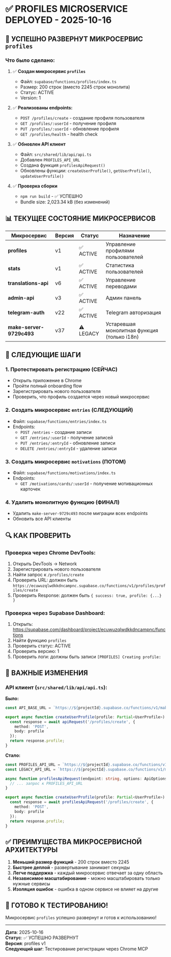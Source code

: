 # ✅ PROFILES MICROSERVICE DEPLOYED - 2025-10-16

## 🎉 УСПЕШНО РАЗВЕРНУТ МИКРОСЕРВИС `profiles`

### Что было сделано:

1. ✅ **Создан микросервис `profiles`**
   - Файл: `supabase/functions/profiles/index.ts`
   - Размер: 200 строк (вместо 2245 строк монолита)
   - Статус: ACTIVE
   - Version: 1

2. ✅ **Реализованы endpoints:**
   - `POST /profiles/create` - создание профиля пользователя
   - `GET /profiles/:userId` - получение профиля
   - `PUT /profiles/:userId` - обновление профиля
   - `GET /profiles/health` - health check

3. ✅ **Обновлен API клиент**
   - Файл: `src/shared/lib/api/api.ts`
   - Добавлен `PROFILES_API_URL`
   - Создана функция `profilesApiRequest()`
   - Обновлены функции: `createUserProfile()`, `getUserProfile()`, `updateUserProfile()`

4. ✅ **Проверка сборки**
   - `npm run build` - ✅ УСПЕШНО
   - Bundle size: 2,023.34 kB (без изменений)

## 📊 ТЕКУЩЕЕ СОСТОЯНИЕ МИКРОСЕРВИСОВ

| Микросервис | Версия | Статус | Назначение |
|-------------|--------|--------|------------|
| **profiles** | v1 | ✅ ACTIVE | Управление профилями пользователей |
| **stats** | v1 | ✅ ACTIVE | Статистика пользователей |
| **translations-api** | v6 | ✅ ACTIVE | Управление переводами |
| **admin-api** | v3 | ✅ ACTIVE | Админ панель |
| **telegram-auth** | v22 | ✅ ACTIVE | Telegram авторизация |
| **make-server-9729c493** | v37 | ⚠️ LEGACY | Устаревшая монолитная функция (только i18n) |

## 🎯 СЛЕДУЮЩИЕ ШАГИ

### 1. Протестировать регистрацию (СЕЙЧАС)
- Открыть приложение в Chrome
- Пройти полный onboarding flow
- Зарегистрировать нового пользователя
- Проверить, что профиль создается через новый микросервис

### 2. Создать микросервис `entries` (СЛЕДУЮЩИЙ)
- Файл: `supabase/functions/entries/index.ts`
- Endpoints:
  - `POST /entries` - создание записи
  - `GET /entries/:userId` - получение записей
  - `PUT /entries/:entryId` - обновление записи
  - `DELETE /entries/:entryId` - удаление записи

### 3. Создать микросервис `motivations` (ПОТОМ)
- Файл: `supabase/functions/motivations/index.ts`
- Endpoints:
  - `GET /motivations/cards/:userId` - получение мотивационных карточек

### 4. Удалить монолитную функцию (ФИНАЛ)
- Удалить `make-server-9729c493` после миграции всех endpoints
- Обновить все API клиенты

## 🔍 КАК ПРОВЕРИТЬ

### Проверка через Chrome DevTools:

1. Открыть DevTools → Network
2. Зарегистрировать нового пользователя
3. Найти запрос к `/profiles/create`
4. Проверить URL: должен быть `https://ecuwuzqlwdkkdncampnc.supabase.co/functions/v1/profiles/profiles/create`
5. Проверить Response: должен быть `{ success: true, profile: {...} }`

### Проверка через Supabase Dashboard:

1. Открыть: https://supabase.com/dashboard/project/ecuwuzqlwdkkdncampnc/functions
2. Найти функцию `profiles`
3. Проверить статус: ACTIVE
4. Проверить версию: 1
5. Проверить логи: должны быть записи `[PROFILES] Creating profile:`

## 📝 ВАЖНЫЕ ИЗМЕНЕНИЯ

### API клиент (`src/shared/lib/api/api.ts`):

**Было:**
```typescript
const API_BASE_URL = `https://${projectId}.supabase.co/functions/v1/make-server-9729c493`;

export async function createUserProfile(profile: Partial<UserProfile>): Promise<UserProfile> {
  const response = await apiRequest('/profiles/create', {
    method: 'POST',
    body: profile
  });
  return response.profile;
}
```

**Стало:**
```typescript
const PROFILES_API_URL = `https://${projectId}.supabase.co/functions/v1/profiles`;
const LEGACY_API_URL = `https://${projectId}.supabase.co/functions/v1/make-server-9729c493`;

async function profilesApiRequest(endpoint: string, options: ApiOptions = {}) {
  // ... запрос к PROFILES_API_URL
}

export async function createUserProfile(profile: Partial<UserProfile>): Promise<UserProfile> {
  const response = await profilesApiRequest('/profiles/create', {
    method: 'POST',
    body: profile
  });
  return response.profile;
}
```

## ✅ ПРЕИМУЩЕСТВА МИКРОСЕРВИСНОЙ АРХИТЕКТУРЫ

1. **Меньший размер функций** - 200 строк вместо 2245
2. **Быстрее деплой** - развертывание занимает секунды
3. **Легче поддержка** - каждый микросервис отвечает за одну область
4. **Независимое масштабирование** - можно масштабировать только нужные сервисы
5. **Изоляция ошибок** - ошибка в одном сервисе не влияет на другие

## 🚀 ГОТОВО К ТЕСТИРОВАНИЮ!

Микросервис `profiles` успешно развернут и готов к использованию!

---

**Дата**: 2025-10-16  
**Статус**: ✅ УСПЕШНО РАЗВЕРНУТ  
**Версия**: profiles v1  
**Следующий шаг**: Тестирование регистрации через Chrome MCP


